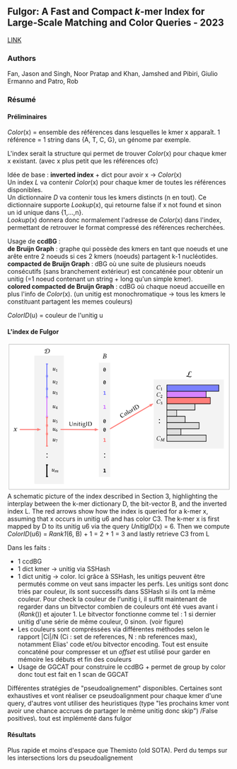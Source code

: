 ## Fulgor: A Fast and Compact *k*-mer Index for Large-Scale Matching and Color Queries - 2023

[LINK](https://drops.dagstuhl.de/opus/volltexte/2023/18644/) 

### Authors  
Fan, Jason and Singh, Noor Pratap and Khan, Jamshed and Pibiri, Giulio Ermanno and Patro, Rob

### Résumé

#### Préliminaires

*Color*(x) = ensemble des références dans lesquelles le kmer x apparaît. 1 référence = 1 string dans {A, T, C, G}, un génome par exemple.

L'index serait la structure qui permet de trouver *Color*(x) pour chaque kmer x existant. (avec x plus petit que les références ofc)

Idée de base : **inverted index** + dict pour avoir x -> *Color*(x)\
Un index *L* va contenir *Color*(x) pour chaque kmer de toutes les références disponibles.\
Un dictionnaire *D* va contenir tous les kmers distincts (n en tout). Ce dictionnaire supporte *Lookup*(x), qui retourne false if x not found et sinon un id unique dans {1,...,n}.\
*Lookup*(x) donnera donc normalement l'adresse de *Color*(x) dans l'index, permettant de retrouver le format compressé des références recherchées. 

Usage de **ccdBG** :\
**de Bruijn Graph** : graphe qui possède des kmers en tant que noeuds et une arête entre 2 noeuds si ces 2 kmers (noeuds) partagent k-1 nucléotides.\
**compacted de Bruijn Graph** : dBG où une suite de plusieurs noeuds consécutifs (sans branchement extérieur) est concaténée pour obtenir un unitig (=1 noeud contenant un string + long qu'un simple kmer).\
**colored compacted de Bruijn Graph** : cdBG où chaque noeud accueille en plus l'info de *Color*(x). (un unitig est monochromatique -> tous les kmers le constituant partagent les memes couleurs)

*ColorID*(u) = couleur de l'unitig u

#### L'index de Fulgor

![figure1](/assets/fulgor1.png)
A schematic picture of the index described in Section 3, highlighting the interplay between the k-mer dictionary D, the bit-vector B, and the inverted index L. The red arrows show how the index is queried for a k-mer x, assuming that x occurs in unitig u6 and has color C3. The k-mer x is first mapped by D to its unitig u6 via the query *UnitigID*(x) = 6. Then we compute *ColorID*(u6) = *Rank1*(6, B) + 1 = 2 + 1 = 3 and lastly retrieve C3 from L

Dans les faits :
  + 1 ccdBG
  + 1 dict kmer -> unitig via SSHash <link>
  + 1 dict unitig -> color. Ici grâce à SSHash, les unitigs peuvent être permutés comme on veut sans impacter les perfs. Les unitigs sont donc triés par couleur, ils sont successifs dans SSHash si ils ont la même couleur. Pour check la couleur de l'unitig i, il suffit maintenant de regarder dans un bitvector combien de couleurs ont été vues avant i (*Rank*()) et ajouter 1. Le bitvector fonctionne comme tel : 1 si dernier unitig d'une série de même couleur, 0 sinon. (voir figure)
  + Les couleurs sont compréssées via différentes méthodes selon le rapport |Ci|/N (Ci : set de references, N : nb references max), notamment Elias' code et/ou bitvector encoding. Tout est ensuite concaténé pour compresser et un *offset* est utilisé pour garder en mémoire les débuts et fin des couleurs
  + Usage de GGCAT pour construire le ccdBG + permet de group by color donc tout est fait en 1 scan de GGCAT

  Différentes stratégies de "pseudoalignement" disponibles. Certaines sont exhaustives et vont réaliser ce pseudoalignment pour chaque kmer d'une query, d'autres vont utiliser des heuristiques (type "les prochains kmer vont avoir une chance accrues de partager le même unitig donc skip") /False positives\\. tout est implémenté dans fulgor

#### Résultats

Plus rapide et moins d'espace que Themisto (old SOTA). Perd du temps sur les intersections lors du pseudoalignement


